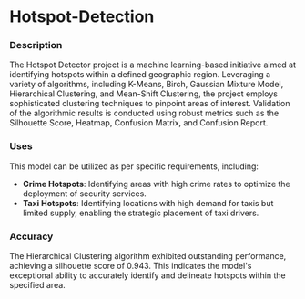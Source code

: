 # Hotspot-Detection

### Description
The Hotspot Detector project is a machine learning-based initiative aimed at identifying hotspots within a defined geographic region. Leveraging a variety of algorithms, including K-Means, Birch, Gaussian Mixture Model, Hierarchical Clustering, and Mean-Shift Clustering, the project employs sophisticated clustering techniques to pinpoint areas of interest. Validation of the algorithmic results is conducted using robust metrics such as the Silhouette Score, Heatmap, Confusion Matrix, and Confusion Report.

### Uses
This model can be utilized as per specific requirements, including:
- **Crime Hotspots**: Identifying areas with high crime rates to optimize the deployment of security services.
- **Taxi Hotspots**: Identifying locations with high demand for taxis but limited supply, enabling the strategic placement of taxi drivers.

### Accuracy
The Hierarchical Clustering algorithm exhibited outstanding performance, achieving a silhouette score of 0.943. This indicates the model's exceptional ability to accurately identify and delineate hotspots within the specified area.

